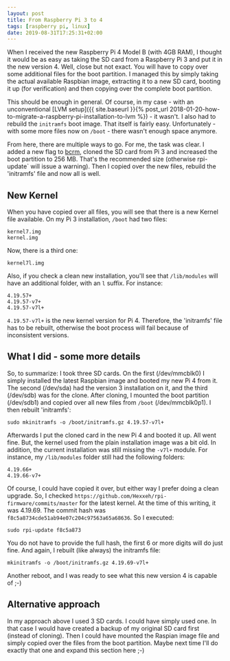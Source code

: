 ```yaml
---
layout: post
title: From Raspberry Pi 3 to 4
tags: [raspberry pi, linux]
date: 2019-08-31T17:25:31+02:00
---
```


When I received the new Raspberry Pi 4 Model B (with 4GB RAM), I thought it would be as easy as taking the SD card from a Raspberry Pi 3 and put it in the new version 4. Well, close but not exact. You will have to copy over some additional files for the boot partition. I managed this by simply taking the actual available Raspbian image, extracting it to a new SD card, booting it up (for verification) and then copying over the complete boot partition.

This should be enough in general. Of course, in my case - with an unconventional [LVM setup]({{ site.baseurl }}{% post_url 2018-01-20-how-to-migrate-a-raspberry-pi-installation-to-lvm %}) - it wasn't. I also had to rebuild the `initramfs` boot image. That itself is fairly easy. Unfortunately - with some more files now on `/boot` - there wasn't enough space anymore.

From here, there are multiple ways to go. For me, the task was clear. I added a new flag to [bcrm](https://github.com/jeansen/bcrm), cloned the SD card from Pi 3 and increased the boot partition to 256 MB. That's the recommended size (otherwise rpi-update` will issue a warning). Then I copied over the new files, rebuild the 'initramfs' file and now all is well.


## New Kernel

When you have copied over all files, you will see that there is a new Kernel file available. On my Pi 3 installation, `/boot` had two files:
    
    kernel7.img
    kernel.img

Now, there is a third one: 

    kernel7l.img
    
Also, if you check a clean new installation, you'll see that `/lib/modules` will have an additional folder, with an `l` suffix. For instance:

    4.19.57+  
    4.19.57-v7+  
    4.19.57-v7l+

`4.19.57-v7l+` is the new kernel version for Pi 4. Therefore, the 'initramfs' file has to be rebuilt, otherwise the boot process will fail because of inconsistent versions.

## What I did - some more details

So, to summarize: I took three SD cards. On the first (/dev/mmcblk0) I simply installed the latest Raspbian image and booted my new Pi 4 from it. The second (/dev/sda) had the version 3 installation on it, and the third (/dev/sdb) was for the clone. After cloning, I mounted the boot partition (/dev/sdb1) and copied over all new files from `/boot` (/dev/mmcblk0p1). I then rebuilt 'initramfs':

    sudo mkinitramfs -o /boot/initramfs.gz 4.19.57-v7l+
    
Afterwards I put the cloned card in the new Pi 4 and booted it up. All went fine. But, the kernel used from the plain installation image was a bit old. In addition, the current installation was still missing the `-v7l+` module. For instance, my `/lib/modules` folder still had the following folders:

    4.19.66+  
    4.19.66-v7+  
        
Of course, I could have copied it over, but either way I prefer doing a clean upgrade. So, I checked `https://github.com/Hexxeh/rpi-firmware/commits/master` for the latest kernel. At the time of this writing, it was 4.19.69. The commit hash was `f8c5a8734cde51ab94e07c204c97563a65a68636`. So I executed:

    sudo rpi-update f8c5a873
    
You do not have to provide the full hash, the first 6 or more digits will do just fine. And again, I rebuilt (like always) the initramfs file:

    mkinitramfs -o /boot/initramfs.gz 4.19.69-v7l+

Another reboot, and I was ready to see what this new version 4 is capable of ;-)

## Alternative approach

In my approach above I used 3 SD cards. I could have simply used one. In that case I would have created a backup of my original SD card first (instead of cloning). Then I could have mounted the Raspian image file and simply copied over the files from the boot partition. Maybe next time I'll do exactly that one and expand this section here ;-)
